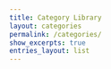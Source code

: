 ```yaml
---
title: Category Library
layout: categories
permalink: /categories/
show_excerpts: true
entries_layout: list
---
```

